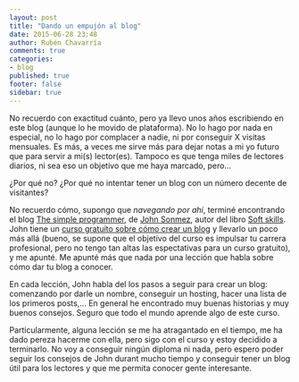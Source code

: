 ```yaml
---
layout: post
title: "Dando un empujón al blog"
date: 2015-06-28 23:48
author: Rubén Chavarría
comments: true
categories: 
- blog
published: true
footer: false
sidebar: true
---
```


No recuerdo con exactitud cuánto, pero ya llevo unos años escribiendo en este
blog (aunque lo he movido de plataforma). No lo hago por nada en especial, no lo
hago por complacer a nadie, ni por conseguir X visitas mensuales. Es más, a veces
me sirve más para dejar notas a mi yo futuro que para servir a mi(s) lector(es).
Tampoco es que tenga miles de lectores diarios, ni sea eso un objetivo que me haya
marcado, pero...

¿Por qué no? ¿Por qué no intentar tener un blog con un número decente de visitantes?

<!-- more -->

No recuerdo cómo, supongo que *navegando por ahí*, terminé encontrando el blog
[The simple programmer], de [John Sonmez], autor del libro [Soft skills]. John tiene
un [curso gratuito sobre cómo crear un blog] y llevarlo un poco más allá (bueno, se
supone que el objetivo del curso es impulsar tu carrera profesional, pero no tengo
tan altas las espectativas para un curso gratuito), y me apunté. Me apunté más que
nada por una lección que habla sobre cómo dar tu blog a conocer.

En cada lección, John habla del los pasos a seguir para crear un blog: comenzando por
darle un nombre, conseguir un hosting, hacer una lista de los primeros posts,... En
general he encontrado muy buenas historias y muy buenos consejos. Seguro que todo el 
mundo aprende algo de este curso.

Particularmente, alguna lección se me ha atragantado en el tiempo, me ha dado pereza
hacerme con ella, pero sigo con el curso y estoy decidido a terminarlo. No voy a conseguir
ningún diploma ni nada, pero espero poder seguir los consejos de John durant mucho
tiempo y conseguir tener un blog útil para los lectores y que me permita conocer gente
interesante.

[The simple programmer]: http://simpleprogrammer.com
[John Sonmez]: http://simpleprogrammer.com/about-me
[Soft skills]: http://www.amazon.com/gp/product/1617292397
[curso gratuito sobre cómo crear un blog]: http://devcareerboost.com/blog-course

